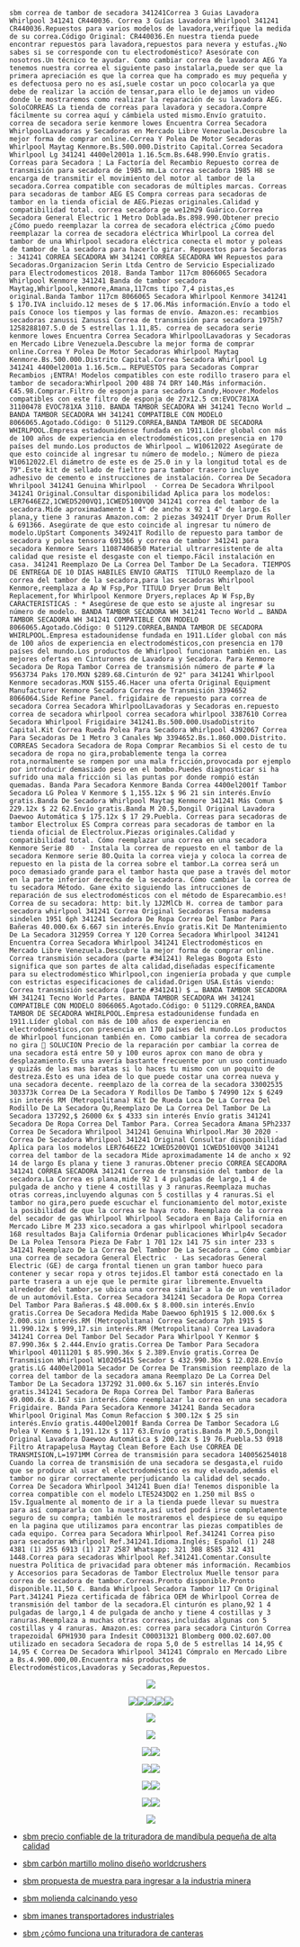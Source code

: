 
```
sbm correa de tambor de secadora 341241Correa 3 Guias Lavadora Whirlpool 341241 CR440036. Correa 3 Guías Lavadora Whirlpool 341241 CR440036.Repuestos para varios modelos de lavadora,verifique la medida de su correa.Código Original: CR440036.En nuestra tienda puede encontrar repuestos para lavadora,repuestos para nevera y estufas.¿No sabes si se corresponde con tu electrodoméstico? Asesórate con nosotros.Un técnico te ayudar. Como cambiar correa de lavadora AEG Ya tenemos nuestra correa el siguiente paso instalarla,puede ser que la primera apreciación es que la correa que ha comprado es muy pequeña y es defectuosa pero no es así,suele costar un poco colocarla ya que debe de realizar la acción de tensar,para ello le dejamos un video donde le mostraremos como realizar la reparación de su lavadora AEG. SoloCORREAS La tienda de correas para lavadora y secadora.Compre fácilmente su correa aquí y cámbiela usted mismo.Envío gratuito. correa de secadora serie kenmore lowes Encuentra Correa Secadora WhirlpoolLavadoras y Secadoras en Mercado Libre Venezuela.Descubre la mejor forma de comprar online.Correa Y Polea De Motor Secadoras Whirlpool Maytag Kenmore.Bs.500.000.Distrito Capital.Correa Secadora Whirlpool Lg 341241 4400el2001a 1.16.5cm.Bs.648.990.Envío gratis. Correas para Secadora ¦ La Factoría del Recambio Repuesto correa de transmisión para secadora de 1985 mm.La correa secadora 1985 H8 se encarga de transmitir el movimiento del motor al tambor de la secadora.Correa compatible con secadoras de múltiples marcas. Correas para secadoras de tambor AEG ES Compra correas para secadoras de tambor en la tienda oficial de AEG.Piezas originales.Calidad y compatibilidad total. correa secadora ge we12m29 Guárico.Correa Secadora General Electric 1 Metro Doblada.Bs.898.990.Obtener precio ¿Cómo puedo reemplazar la correa de secadora eléctrica ¿Cómo puedo reemplazar la correa de secadora eléctrica Whirlpool La correa del tambor de una Whirlpool secadora eléctrica conecta el motor y poleas de tambor de la secadora para hacerlo girar. Repuestos para Secadoras : 341241 CORREA SECADORA WH 341241 CORREA SECADORA WH Repuestos para Secadoras.Organizacion Serin Ltda Centro de Servicio Especializado para Electrodomesticos 2018. Banda Tambor 117cm 8066065 Secadora Whirlpool Kenmore 341241 Banda de tambor secadora Maytag,Whirlpool,kenmore,Amana,117cms tipo 7,4 pistas,es original.Banda Tambor 117cm 8066065 Secadora Whirlpool Kenmore 341241 $ 170.IVA incluido.12 meses de $ 17.06.Más información.Envío a todo el país Conoce los tiempos y las formas de envío. Amazon.es: recambios secadoras zanussi Zanussi Correa de transmisión para secadora 1975h7 1258288107.5.0 de 5 estrellas 1.11,85. correa de secadora serie kenmore lowes Encuentra Correa Secadora WhirlpoolLavadoras y Secadoras en Mercado Libre Venezuela.Descubre la mejor forma de comprar online.Correa Y Polea De Motor Secadoras Whirlpool Maytag Kenmore.Bs.500.000.Distrito Capital.Correa Secadora Whirlpool Lg 341241 4400el2001a 1.16.5cm.… REPUESTOS para Secadoras Comprar Recambios ¡ENTRA! Modelos compatibles con este rodillo trasero para el tambor de secadora:Whirlpool 200 488 74 DRY 140.Más información.€45.98.Comprar.Filtro de esponja para secadora Candy,Hoover.Modelos compatibles con este filtro de esponja de 27x12.5 cm:EVOC781XA 31100478 EVOC781XA 3110. BANDA TAMBOR SECADORA WH 341241 Tecno World … BANDA TAMBOR SECADORA WH 341241 COMPATIBLE CON MODELO 8066065.Agotado.Código: 0 51129.CORREA,BANDA TAMBOR DE SECADORA WHIRLPOOL.Empresa estadounidense fundada en 1911.Líder global con más de 100 años de experiencia en electrodomésticos,con presencia en 170 países del mundo.Los productos de Whirlpool … W10612022 Asegúrate de que esto coincide al ingresar tu número de modelo.; Número de pieza W10612022.El diámetro de este es de 25.0 in y la longitud total es de 79".Este kit de sellado de fieltro para tambor trasero incluye adhesivo de cemento e instrucciones de instalación. Correa De Secadora Whrilpool 341241 Genuina Whirlpool  · Correa De Secadora Whrilpool 341241 Original.Consultar disponibilidad Aplica para los modelos: LER7646EZ2,1CWED5200VQ1,1CWED5100VQ0 341241 correa del tambor de la secadora.Mide aproximadamente 1 4" de ancho x 92 1 4" de largo.Es plana,y tiene 3 ranuras Amazon.com: 2 piezas 349241T Dryer Drum Roller & 691366. Asegúrate de que esto coincide al ingresar tu número de modelo.UpStart Components 349241T Rodillo de repuesto para tambor de secadora y polea tensora 691366 y correa de tambor 341241 para secadora Kenmore Sears 11087406850 Material ultrarresistente de alta calidad que resiste el desgaste con el tiempo.Fácil instalación en casa. 341241 Reemplazo De La Correa Del Tambor De La Secadora. TIEMPOS DE ENTREGA DE 10 DIAS HABILES ENVIO GRATIS  TITULO Reemplazo de la correa del tambor de la secadora,para las secadoras Whirlpool Kenmore,reemplaza a Ap W Fsp,Por TITULO Dryer Drum Belt Replacement,for Whirlpool Kenmore Dryers,replaces Ap W Fsp,By CARACTERISTICAS : * Asegúrese de que esto se ajuste al ingresar su número de modelo. BANDA TAMBOR SECADORA WH 341241 Tecno World … BANDA TAMBOR SECADORA WH 341241 COMPATIBLE CON MODELO 8066065.Agotado.Código: 0 51129.CORREA,BANDA TAMBOR DE SECADORA WHIRLPOOL.Empresa estadounidense fundada en 1911.Líder global con más de 100 años de experiencia en electrodomésticos,con presencia en 170 países del mundo.Los productos de Whirlpool funcionan también en. Las mejores ofertas en Cinturones de Lavadora y Secadora. Para Kenmore Secadora De Ropa Tambor Correa de transmisión número de parte # la 9563734 Paks 170.MXN $289.68.Cinturón de 92" para 341241 Whirlpool Kenmore secadoras.MXN $155.46.Hacer una oferta Original Equipment Manufacturer Kenmore Secadora Correa de Transmisión 3394652 8066064.Side Refine Panel. frigidaire de repuesto para correa de secadora Correa Secadora WhirlpoolLavadoras y Secadoras en.repuesto correa de secadora whirlpool correa secadora whirlpool 3387610 Correa Secadora Whirlpool Frigidaire 341241.Bs.500.000.UsadoDistrito Capital.Kit Correa Rueda Polea Para Secadora Whirlpool 4392067 Correa Para Secadoras De 1 Metro 3 Canales Wp 3394652.Bs.1.860.000.Distrito. CORREAS Secadora Secadora de Ropa Comprar Recambios Si el cesto de tu secadora de ropa no gira,probablemente tenga la correa rota,normalmente se rompen por una mala fricción,provocada por ejemplo por introducir demasiado peso en el bombo.Puedes diagnosticar si ha sufrido una mala fricción si las puntas por donde rompió están quemadas. Banda Para Secadora Kenmore Banda Correa 4400el2001f Tambor Secadora LG Polea V Kenmore $ 1,155.12x $ 96 21 sin interés.Envío gratis.Banda De Secadora Whirlpool Maytag Kenmore 341241 Más Comun $ 229.12x $ 22 62.Envío gratis.Banda M 20.5,Dongil Original Lavadora Daewoo Automática $ 175.12x $ 17 29.Puebla. Correas para secadoras de tambor Electrolux ES Compra correas para secadoras de tambor en la tienda oficial de Electrolux.Piezas originales.Calidad y compatibilidad total. Cómo reemplazar una correa en una secadora Kenmore Serie 80  · Instala la correa de repuesto en el tambor de la secadora Kenmore serie 80.Quita la correa vieja y coloca la correa de repuesto en la pista de la correa sobre el tambor.La correa será un poco demasiado grande para el tambor hasta que pase a través del motor en la parte inferior derecha de la secadora. Cómo cambiar la correa de tu secadora Método. Gane éxito siguiendo las intrucciones de reparación de sus electrodomésticos con el método de Esparecambio.es! Correa de su secadora: http: bit.ly 1J2MlCb H. correa de tambor para secadora whirlpool 341241 Correa Original Secadoras Fensa mademsa sindelen 1951 6ph 341241 Secadora De Ropa Correa Del Tambor Para Bañeras 40.000.6x 6.667 sin interés.Envío gratis.Kit De Mantenimiento De La Secadora 312959 Correa Y 120 Correa Secadora Whirlpool 341241 Encuentra Correa Secadora Whirlpool 341241 Electrodomésticos en Mercado Libre Venezuela.Descubre la mejor forma de comprar online. Correa transmisión secadora (parte #341241) Relegas Bogota Esto significa que son partes de alta calidad,diseñadas específicamente para su electrodoméstico Whirlpool,con ingeniería probada y que cumple con estrictas especificaciones de calidad.Origen USA.Estás viendo: Correa transmisión secadora (parte #341241) $ … BANDA TAMBOR SECADORA WH 341241 Tecno World Partes. BANDA TAMBOR SECADORA WH 341241 COMPATIBLE CON MODELO 8066065.Agotado.Código: 0 51129.CORREA,BANDA TAMBOR DE SECADORA WHIRLPOOL.Empresa estadounidense fundada en 1911.Líder global con más de 100 años de experiencia en electrodomésticos,con presencia en 170 países del mundo.Los productos de Whirlpool funcionan también en. Como cambiar la correa de secadora no gira 🥇 SOLUCION Precio de la reparación por cambiar la correa de una secadora está entre 50 y 100 euros aprox con mano de obra y desplazamiento.Es una avería bastante frecuente por un uso continuado y quizás de las mas baratas si lo haces tu mismo con un poquito de destreza.Esto es una idea de lo que puede costar una correa nueva y una secadora decente. reemplazo de la correa de la secadora 33002535 303373k Correa De La Secadora Y Rodillos De Tambo $ 74990 12x $ 6249 sin interés RM (Metropolitana) Kit De Rueda Loca De La Correa Del Rodillo De La Secadora Qu,Reemplazo De La Correa Del Tambor De La Secadora 137292,$ 26000 6x $ 4333 sin interés Envío gratis 341241 Secadora De Ropa Correa Del Tambor Para. Correa Secadora Amana 5Ph2337 Correa De Secadora Whrilpool 341241 Genuina Whirlpool.Mar 30 2020 · Correa De Secadora Whrilpool 341241 Original Consultar disponibilidad Aplica para los modelos LER7646EZ2 1CWED5200VQ1 1CWED5100VQ0 341241 correa del tambor de la secadora Mide aproximadamente 14 de ancho x 92 14 de largo Es plana y tiene 3 ranuras.Obtener precio CORREA SECADORA 341241 CORREA SECADORA 341241 Correa de transmisión del tambor de la secadora.La Correa es plana,mide 92 1 4 pulgadas de largo,1 4 de pulgada de ancho y tiene 4 costillas y 3 ranuras.Reemplaza muchas otras correas,incluyendo algunas con 5 costillas y 4 ranuras.Si el tambor no gira,pero puede escuchar el funcionamiento del motor,existe la posibilidad de que la correa se haya roto. Reemplazo de la correa del secador de gas Whirlpool Whirlpool Secadora en Baja California en Mercado Libre M 233 xico.secadora a gas whirlpool whirlpool secadora 168 resultados Baja California Ordenar publicaciones Whirlp4v Secador De La Polea Tensora Pieza De Fabr 1 701 12x 141 75 sin inter 233 s 341241 Reemplazo De La Correa Del Tambor De La Secadora … Cómo cambiar una correa de secadora General Electric  · Las secadoras General Electric (GE) de carga frontal tienen un gran tambor hueco para contener y secar ropa y otros tejidos.El tambor está conectado en la parte trasera a un eje que le permite girar libremente.Envuelta alrededor del tambor,se ubica una correa similar a la de un ventilador de un automóvil.Esta. Correa Secadora 341241 Secadora De Ropa Correa Del Tambor Para Bañeras.$ 48.000.6x $ 8.000.sin interés.Envío gratis.Correa De Secadora Medida Mabe Daewoo 6ph1915 $ 12.000.6x $ 2.000.sin interés.RM (Metropolitana) Correa Secadora 7ph 1915 $ 11.990.12x $ 999,17.sin interés.RM (Metropolitana) Correa Lavadora 341241 Correa Del Tambor Del Secador Para Whirlpool Y Kenmor $ 87.990.36x $ 2.444.Envío gratis.Correa De Tambor Para Secadora Whirlpool 40111201 $ 85.990.36x $ 2.389.Envío gratis.Correa De Transmision Whirlpool W10205415 Secador $ 432.990.36x $ 12.028.Envío gratis.LG 4400el2001a Secador De Correa De Transmision reemplazo de la correa del tambor de la secadora amana Reemplazo De La Correa Del Tambor De La Secadora 137292 31.000.6x 5.167 sin interés.Envío gratis.341241 Secadora De Ropa Correa Del Tambor Para Bañeras 49.000.6x 8.167 sin interés.Cómo reemplazar la correa en una secadora Frigidaire. Banda Para Secadora Kenmore 341241 Banda Secadora Whirlpool Original Mas Comun Refaccion $ 300.12x $ 25 sin interés.Envío gratis.4400el2001f Banda Correa De Tambor Secadora LG Polea V Kenmo $ 1,191.12x $ 117 63.Envío gratis.Banda M 20.5,Dongil Original Lavadora Daewoo Automática $ 200.12x $ 19 76.Puebla.53 0918 Filtro Atrapapelusa Maytag Clean Before Each Use CORREA DE TRANSMISION,L=1971MM Correa de transmisión para secadora 140056254018 Cuando la correa de transmisión de una secadora se desgasta,el ruido que se produce al usar el electrodoméstico es muy elevado,además el tambor no girar correctamente perjudicando la calidad del secado. Correa De Secadora Whirlpool 341241 Buen día! Tenemos disponible la correa compatible con el modelo LTE5243DQ2 en 1.250 mil BsS o 15v.Igualmente al momento de ir a la tienda puede llevar su muestra para así compararla con la nuestra,así usted podrá irse completamente seguro de su compra; también le mostraremos el despiece de su equipo en la pagina que utilizamos para encontrar las piezas compatibles de cada equipo. Correa para Secadora Whirlpool Ref.341241 Correa piso para secadoras Whirlpool Ref.341241.Idioma.Inglés; Español (1) 248 4381 (1) 255 6913 (1) 217 2587 Whatsapp: 321 308 8585 312 431 1448.Correa para secadoras Whirlpool Ref.341241.Comentar.Consulte nuestra Política de privacidad para obtener más información. Recambios y Accesorios para Secadoras de Tambor Electrolux Muelle tensor para correa de secadora de tambor.Correas.Pronto disponible.Pronto disponible.11,50 €. Banda Whirlpool Secadora Tambor 117 Cm Original Part.341241 Pieza certificada de fábrica OEM de Whirlpool Correa de transmisión del tambor de la secadora.El cinturón es plano,92 1 4 pulgadas de largo,1 4 de pulgada de ancho y tiene 4 costillas y 3 ranuras.Reemplaza a muchas otras correas,incluidas algunas con 5 costillas y 4 ranuras. Amazon.es: correa para secadora Cinturón Correa trapezoidal 6PH1930 para Indesit C00031321 Blomberg 000.02.607.00 utilizado en secadora Secadora de ropa 5,0 de 5 estrellas 14 14,95 € 14,95 € Correa De Secadora Whirlpool 341241 Cómpralo en Mercado Libre a Bs.4.900.000,00.Encuentra más productos de Electrodomésticos,Lavadoras y Secadoras,Repuestos. 
```

<div align="center">

<a href="https://es-crusher.shibang-china.com/github&k=sbm+correa+de+tambor+de+secadora+341241"><img src="https://static.shibang-china.com/es/crusher/logo.jpg"></a>

<a href="https://es-crusher.shibang-china.com/github&k=sbm+correa+de+tambor+de+secadora+341241"><img src="https://static.shibang-china.com/es/crusher/index.jpg"></a><a href="https://es-crusher.shibang-china.com/material.htmlgithub&k=sbm+correa+de+tambor+de+secadora+341241"><img src="https://static.shibang-china.com/es/crusher/material.jpg"></a><a href="https://es-crusher.shibang-china.com/application.htmlgithub&k=sbm+correa+de+tambor+de+secadora+341241"><img src="https://static.shibang-china.com/es/crusher/application.jpg"></a><a href="https://es-crusher.shibang-china.com/aboutus.htmlgithub&k=sbm+correa+de+tambor+de+secadora+341241"><img src="https://static.shibang-china.com/es/crusher/aboutus.jpg"></a><a href="https://es-crusher.shibang-china.com/contact.htmlgithub&k=sbm+correa+de+tambor+de+secadora+341241"><img src="https://static.shibang-china.com/es/crusher/contact.jpg"></a>

<a href="https://es-crusher.shibang-china.com/github&k=sbm+correa+de+tambor+de+secadora+341241"><img src="https://static.shibang-china.com/es/crusher/banner.jpg"></a>

<a href="https://swt.shibang-china.com/github&k=sbm+correa+de+tambor+de+secadora+341241"><img src="https://static.shibang-china.com/es/crusher/text.jpg"></a>

<a href="https://swt.shibang-china.com/github&k=sbm+correa+de+tambor+de+secadora+341241"><img src="https://static.shibang-china.com/es/crusher/chat.jpg"></a><a href="https://es-crusher.shibang-china.com/contact.htmlgithub&k=sbm+correa+de+tambor+de+secadora+341241"><img src="https://static.shibang-china.com/es/crusher/message.jpg"></a>

<a href="https://es-crusher.shibang-china.com/products/pe.htmlgithub&k=sbm+correa+de+tambor+de+secadora+341241"><img src="https://static.shibang-china.com/es/crusher/pe.jpg"></a><a href="https://es-crusher.shibang-china.com/products/pf.htmlgithub&k=sbm+correa+de+tambor+de+secadora+341241"><img src="https://static.shibang-china.com/es/crusher/pf.jpg"></a>

<a href="https://es-crusher.shibang-china.com/products/hpt.htmlgithub&k=sbm+correa+de+tambor+de+secadora+341241"><img src="https://static.shibang-china.com/es/crusher/hpt.jpg"></a><a href="https://es-crusher.shibang-china.com/products/vsi.htmlgithub&k=sbm+correa+de+tambor+de+secadora+341241"><img src="https://static.shibang-china.com/es/crusher/vsi.jpg"></a>

<a href="https://es-crusher.shibang-china.com/products/klv.htmlgithub&k=sbm+correa+de+tambor+de+secadora+341241"><img src="https://static.shibang-china.com/es/crusher/klv.jpg"></a><a href="https://es-crusher.shibang-china.com/products/portable.htmlgithub&k=sbm+correa+de+tambor+de+secadora+341241"><img src="https://static.shibang-china.com/es/crusher/portable.jpg"></a>

<a href="https://swt.shibang-china.com/github&k=sbm+correa+de+tambor+de+secadora+341241"><img src="https://static.shibang-china.com/es/crusher/case.jpg"></a>

</div>


* [sbm precio confiable de la trituradora de mandíbula pequeña de alta calidad](sbm%20precio%20confiable%20de%20la%20trituradora%20de%20mand%C3%ADbula%20peque%C3%B1a%20de%20alta%20calidad.md)

* [sbm carbón martillo molino diseño worldcrushers](sbm%20carb%C3%B3n%20martillo%20molino%20dise%C3%B1o%20worldcrushers.md)

* [sbm propuesta de muestra para ingresar a la industria minera](sbm%20propuesta%20de%20muestra%20para%20ingresar%20a%20la%20industria%20minera.md)

* [sbm molienda calcinando yeso](sbm%20molienda%20calcinando%20yeso.md)

* [sbm imanes transportadores industriales](sbm%20imanes%20transportadores%20industriales.md)

* [sbm ¿cómo funciona una trituradora de canteras ](sbm%20%C2%BFc%C3%B3mo%20funciona%20una%20trituradora%20de%20canteras%20.md)
